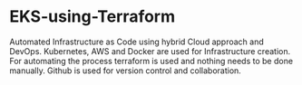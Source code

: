 # EKS-using-Terraform
Automated Infrastructure as Code using hybrid Cloud approach and DevOps. Kubernetes, AWS and Docker are used for Infrastructure creation. For automating the process terraform is used and nothing needs to be done manually. Github is used for version control and collaboration.
